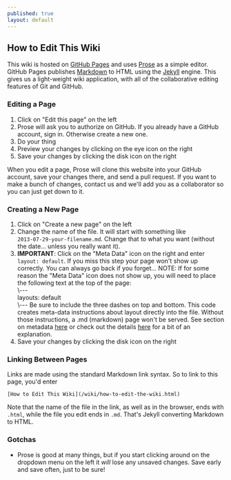 ```yaml
---
published: true
layout: default
---
```


## How to Edit This Wiki

This wiki is hosted on [GitHub Pages](http://pages.github.com) and uses [Prose](http://prose.io) as a simple editor. GitHub Pages publishes [Markdown](http://daringfireball.net/projects/markdown/) to HTML using the [Jekyll](http://jekyllrb.com/) engine. This gives us a light-weight wiki application, with all of the collaborative editing features of Git and GitHub. 

### Editing a Page

1. Click on "Edit this page" on the left
2. Prose will ask you to authorize on GitHub. If you already have a GitHub account, sign in. Otherwise create a new one.
3. Do your thing
4. Preview your changes by clicking on the eye icon on the right
5. Save your changes by clicking the disk icon on the right

When you edit a page, Prose will clone this website into your GitHub account, save your changes there, and send a pull request. If you want to make a bunch of changes, contact us and we'll add you as a collaborator so you can just get down to it.

### Creating a New Page

1. Click on "Create a new page" on the left
2. Change the name of the file. It will start with something like  
   `2013-07-29-your-filename.md`. Change that to what you want (without 
   the date... unless you really want it).   
3. **IMPORTANT**: Click on the "Meta Data" icon on the right and enter  
   `layout: default`. If you miss this step your page won't show up correctly. 
   You can always go back if you forget...
   NOTE: If for some reason the "Meta Data" icon does not show up, you will need to place the following text at the top of the page:  
   \\---  
    layouts: default  
\\--- 
   Be sure to include the three dashes on top and bottom.  This code creates meta-data instructions about layout directly into the file.  Without those instructions, a .md (markdown) page won't be served.  See section on metadata [here](http://developmentseed.org/blog/2012/june/25/prose-a-content-editor-for-github/) or check out the details [here](http://jekyllrb.com/docs/frontmatter/) for a bit of an explanation.   
4. Save your changes by clicking the disk icon on the right

### Linking Between Pages

Links are made using the standard Markdown link syntax. So to link to this page, you'd enter

    [How to Edit This Wiki](/wiki/how-to-edit-the-wiki.html)

Note that the name of the file in the link, as well as in the browser, ends with `.html`, while the file you edit ends in `.md`. That's Jekyll converting Markdown to HTML.

### Gotchas

- Prose is good at many things, but if you start clicking around on the dropdown menu on the left it *will* lose any unsaved changes. Save early and save often, just to be sure!